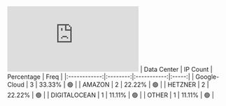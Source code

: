 ![Diagramm](https://github.com/obajay/StateSync-snapshots/blob/main/Projects/Xpla/1/README.md)
| Data Center | IP Count | Percentage | Freq |
|:------------:|:--------:|:-----------:|:-----:|
| Google-Cloud | 3 | 33.33% | 🟢 |
| AMAZON | 2 | 22.22% | 🟢 |
| HETZNER | 2 | 22.22% | 🟢 |
| DIGITALOCEAN | 1 | 11.11% | 🟢 |
| OTHER | 1 | 11.11% | 🟢 |